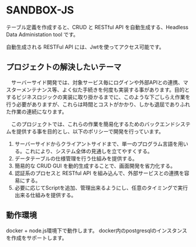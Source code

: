 # SANDBOX-JS

テーブル定義を作成すると、CRUD と RESTful API を自動生成する、Headless Data Administation tool です。

自動生成される RESTFul API には、Jwtを使ってアクセス可能です。

## プロジェクトの解決したいテーマ

　サーバーサイド開発では、対象サービス毎にログインや外部APIとの連携、マスターメンテナンス等、よく似た手続きを何度も実装する事があります。目的とするビジネスロジックの実装に取り掛かるまでに、このような下ごしらえ作業を行う必要がありますが、これらは時間とコストがかかり、しかも退屈でありふれた作業の連続になります。

　このプロジェクトでは、これらの作業を簡易化するためのバックエンドシステムを提供する事を目的とし、以下のポリシーで開発を行っています。

1. サーバーサイドからクライアントサイドまで、単一のプログラム言語を用いる。これにより、システム全体の見通しを立てやすくする。
1. データテーブルの仕様管理を行う仕組みを提供する。
1. 簡易的な CRUD GUI を動的生成することで、画面開発を省力化する。
1. 認証系のプロセスと RESTful API を組み込んで、外部サービスとの連携を容易にする。
1. 必要に応じてScriptを追加、管理出来るようにし、任意のタイミングで実行出来る仕組みを提供する。

## 動作環境

docker + node.js環境下で動作します。
docker内のpostgresqlのインスタンスを作成をサポートします。
